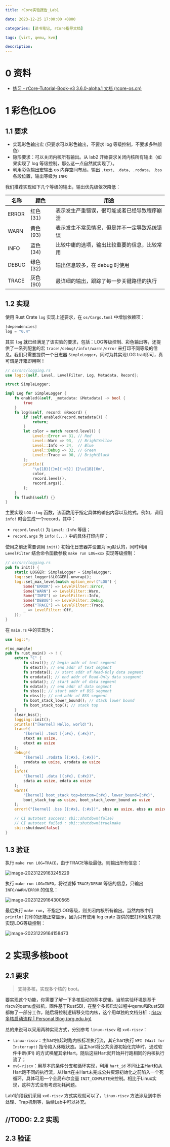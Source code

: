 ```yaml
---
title: rCore实验报告_Lab1

date: 2023-12-25 17:00:00 +0800

categories: [读书笔记, rCore指导文档]

tags: [virt, qemu, kvm]

description: 
---
```


# 0 资料

* [练习 - rCore-Tutorial-Book-v3 3.6.0-alpha.1 文档 (rcore-os.cn)](https://rcore-os.cn/rCore-Tutorial-Book-v3/chapter1/7exercise.html)



# 1 彩色化LOG

## 1.1 要求

- 实现彩色输出宏 (只要求可以彩色输出，不要求 log 等级控制，不要求多种颜色)
- 隐形要求：可以关闭内核所有输出。从 lab2 开始要求关闭内核所有输出（如果实现了 log 等级控制，那么这一点自然就实现了）。
- 利用彩色输出宏输出 os 内存空间布局，输出 `.text`、`.data`、`.rodata`、`.bss` 各段位置，输出等级为 `INFO`

我们推荐实现如下几个等级的输出，输出优先级依次降低：

| 名称  | 颜色     | 用途                                         |
| ----- | -------- | -------------------------------------------- |
| ERROR | 红色(31) | 表示发生严重错误，很可能或者已经导致程序崩溃 |
| WARN  | 黄色(93) | 表示发生不常见情况，但是并不一定导致系统错误 |
| INFO  | 蓝色(34) | 比较中庸的选项，输出比较重要的信息，比较常用 |
| DEBUG | 绿色(32) | 输出信息较多，在 debug 时使用                |
| TRACE | 灰色(90) | 最详细的输出，跟踪了每一步关键路径的执行     |

## 1.2 实现

使用 Rust Crate `log` 实现上述要求，在 `os/Cargo.toml` 中增加依赖项：

```rust
[dependencies]
log = "0.4"
```

其实 `log` 就已经满足了该实验的要求，包括：LOG等级控制、彩色输出等，还提供了一系列配套的宏 `trace!/debug!/info!/warn!/error` 来打印不同等级的信息。我们只需要提供一个日志器 `SimpleLogger`，同时为其实现LOG trait即可，真可谓是开箱即用啊！

```rust
// os/src/logging.rs
use log::{self, Level, LevelFilter, Log, Metadata, Record};

struct SimpleLogger;

impl Log for SimpleLogger {
    fn enabled(&self, _metadata: &Metadata) -> bool {
        true
    }
    fn log(&self, record: &Record) {
        if !self.enabled(record.metadata()) {
            return;
        }
        let color = match record.level() {
            Level::Error => 31, // Red
            Level::Warn => 93,  // BrightYellow
            Level::Info => 34,  // Blue
            Level::Debug => 32, // Green
            Level::Trace => 90, // BrightBlack
        };
        println!(
            "\u{1B}[{}m[{:>5}] {}\u{1B}[0m",
            color,
            record.level(),
            record.args(),
        );
    }
    fn flush(&self) {}
}
```

主要实现 `LOG::log` 函数，该函数用于指定具体的输出内容以及格式。例如，调用 `info!` 时会生成一个record，其中：

* `record.level()` 为 `Level::Info` 等级；
* `record.args` 为 `info!(...)` 中的具体打印内容；

使用之前还需要调用 `init()` 初始化日志器并设置为log默认的，同时利用 `LevelFilter` 结合命令函数参数 `make run LOG=xxx` 实现等级控制：

```rust
// os/src/logging.rs
pub fn init() {
    static LOGGER: SimpleLogger = SimpleLogger;
    log::set_logger(&LOGGER).unwrap();
    log::set_max_level(match option_env!("LOG") {
        Some("ERROR") => LevelFilter::Error,
        Some("WARN") => LevelFilter::Warn,
        Some("INFO") => LevelFilter::Info,
        Some("DEBUG") => LevelFilter::Debug,
        Some("TRACE") => LevelFilter::Trace,
        _ => LevelFilter::Off,
    });
}
```

在 `main.rs` 中的实现为：

```rust
use log::*;

#[no_mangle]
pub fn rust_main() -> ! {
    extern "C" {
        fn stext(); // begin addr of text segment
        fn etext(); // end addr of text segment
        fn srodata(); // start addr of Read-Only data segment
        fn erodata(); // end addr of Read-Only data ssegment
        fn sdata(); // start addr of data segment
        fn edata(); // end addr of data segment
        fn sbss(); // start addr of BSS segment
        fn ebss(); // end addr of BSS segment
        fn boot_stack_lower_bound(); // stack lower bound
        fn boot_stack_top(); // stack top
    }
    clear_bss();
    logging::init();
    println!("[kernel] Hello, world!");
    trace!(
        "[kernel] .text [{:#x}, {:#x})",
        stext as usize,
        etext as usize
    );
    debug!(
        "[kernel] .rodata [{:#x}, {:#x})",
        srodata as usize, erodata as usize
    );
    info!(
        "[kernel] .data [{:#x}, {:#x})",
        sdata as usize, edata as usize
    );
    warn!(
        "[kernel] boot_stack top=bottom={:#x}, lower_bound={:#x}",
        boot_stack_top as usize, boot_stack_lower_bound as usize
    );
    error!("[kernel] .bss [{:#x}, {:#x})", sbss as usize, ebss as usize);

    // CI autotest success: sbi::shutdown(false)
    // CI autotest failed : sbi::shutdown(true)make 
    sbi::shutdown(false)
}
```

## 1.3 验证

执行 `make run LOG=TRACE`，由于TRACE等级最低，则输出所有信息：

![image-20231229163245229](https://cdn.jsdelivr.net/gh/MaskerDad/BlogImage@main/202312291632340.png)

执行 `make run LOG=INFO`，将过滤掉 `TRACE/DEBUG` 等级的信息，只输出 `INFO/WARN/ERROR` 的信息：

![image-20231229164300565](https://cdn.jsdelivr.net/gh/MaskerDad/BlogImage@main/202312291643588.png)

最后执行 `make run`，不指定LOG等级，则关闭内核所有输出。当然内核中用 `println!` 打印的还能正常显示，因为只有使用 log crate 提供的宏打印信息才能实现LOG等级控制：

![image-20231229164158473](https://cdn.jsdelivr.net/gh/MaskerDad/BlogImage@main/202312291641512.png)

# 2 实现多核boot

## 2.1 要求

> 支持多核，实现多个核的 boot。

要实现这个功能，你需要了解一下多核启动的基本逻辑。当前实验环境是基于riscv的qemu虚拟机，固件基于RustSBI，在整个多核启动过程中qemu和RustSBI都做了一部分工作，随后将控制逻辑移交给内核，这个用单独的文档分析：[riscv多核启动流程 | Personal Blog (org.edu.kg)](https://zq.org.edu.kg/2023/12/27/riscv多核启动流程/)

总的来说可以采用两种实现方式，分别参考 `linux-riscv` 和 `xv6-riscv`：

* `linux-riscv`：主hart拉起时跑内核标准执行流，其它hart执行 `WFI (Wait for Insterrupt)` 指令陷入休眠状态。当主hart将公共资源初始化完毕时，通过软件中断(IPI) 的方式唤醒其余Hart，随后这些Hart就开始并行跑相同的内核执行流了；
* `xv6-riscv`：用基本的条件分支和循环实现，利用 `hart_id` 不同让主Hart和从Hart跑不同的执行流，从Hart在主Hart未完成公共资源初始化之前陷入一个死循环，具体可用一个全局布尔变量 `INIT_COMPLETE`来控制。相比于Linux实现，这种方式没有考虑功耗问题。

Lab1阶段我们采用 `xv6-riscv` 方式实现就可以了，`linux-riscv` 方法涉及到中断处理、Trap机制等，后续Lab中可以补充。   

## //TODO: 2.2 实现







## 2.3 验证









